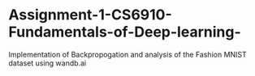 # Assignment-1-CS6910-Fundamentals-of-Deep-learning-
Implementation of Backpropogation  and analysis of the Fashion MNIST dataset using wandb.ai
